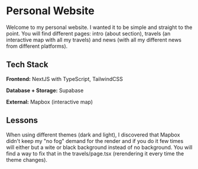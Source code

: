 # Personal Website

Welcome to my personal website. I wanted it to be simple and straight to the point.
You will find different pages: intro (about section), travels (an interactive map with all my travels) and news (with all my different news from different platforms).

## Tech Stack

**Frontend:** NextJS with TypeScript, TailwindCSS

**Database + Storage:** Supabase

**External:** Mapbox (interactive map)

## Lessons

When using different themes (dark and light), I discovered that Mapbox didn't keep my "no fog" demand for the render and if you do it few times will either but a wite or black background instead of no background. You will find a way to fix that in the travels/page.tsx (rerendering it every time the theme changes).
